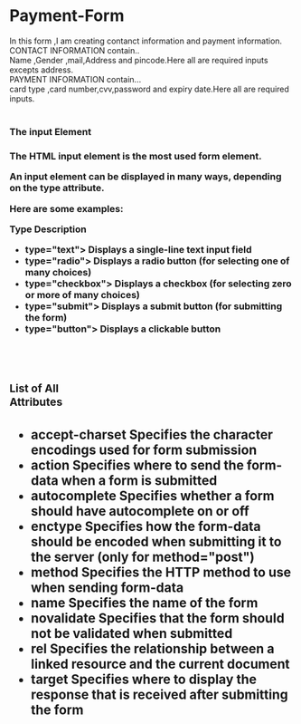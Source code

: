 # Payment-Form
In this form ,I am creating contanct information and payment information.
<br>
CONTACT INFORMATION contain..
<br>
Name ,Gender ,mail,Address and pincode.Here all are required inputs excepts address.
<br>
PAYMENT INFORMATION contain...
<br>
card type ,card number,cvv,password and expiry date.Here all are required inputs.
<br>
<br>
<h3>The input Element<h3>
<p>The HTML input element is the most used form element.

An input element can be displayed in many ways, depending on the type attribute.

Here are some examples:
 </p>
<b>Type	Description<b>
 <ul>
   <li> type="text">	Displays a single-line text input field</li>
<li> type="radio">	Displays a radio button (for selecting one of many choices)</li>
<li> type="checkbox">	Displays a checkbox (for selecting zero or more of many choices)</li>
<li> type="submit">	Displays a submit button (for submitting the form)</li>
<li> type="button">	Displays a clickable button</li>
  </ul>
 <br>
 <br>
<h3>List of All <form> Attributes<h3>
 <p>
<ul>
<li>accept-charset	Specifies the character encodings used for form submission</li>
<li>action	Specifies where to send the form-data when a form is submitted</li>
<li>autocomplete	Specifies whether a form should have autocomplete on or off</li>
<li>enctype	Specifies how the form-data should be encoded when submitting it to the server (only for method="post")</li>
<li>method	Specifies the HTTP method to use when sending form-data</li>
<li>name	Specifies the name of the form</li>
<li>novalidate	Specifies that the form should not be validated when submitted</li>
<li>rel	Specifies the relationship between a linked resource and the current document</li>
<li>target	Specifies where to display the response that is received after submitting the form</li>

 </ul>
 </p>

